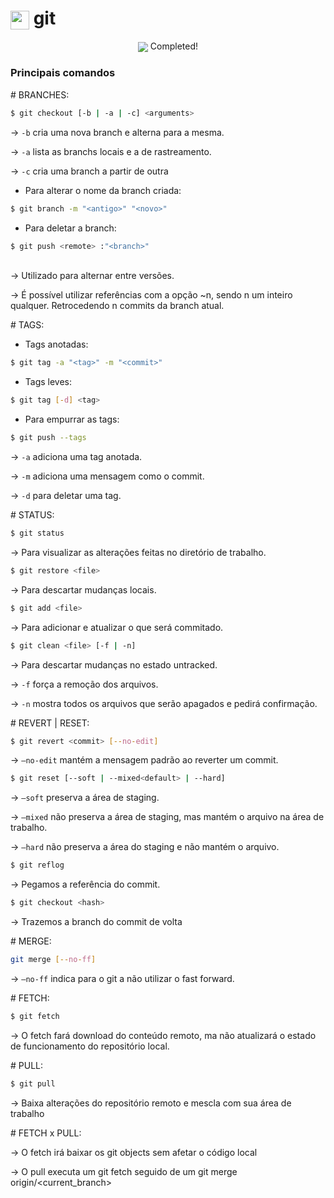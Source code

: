 # <div align="start"><img src="https://img.icons8.com/?size=512&id=20906&format=png" width=30 align="center" /> git </div>


<div align="center"> <img src=https://geps.dev/progress/80 align="center"> Completed! </div>

### Principais comandos

\# BRANCHES:

```bash
$ git checkout [-b | -a | -c] <arguments>
```
→ `-b` cria uma nova branch e alterna para a mesma.

→ `-a` lista as branchs locais e a de rastreamento.

→ `-c` cria uma branch a partir de outra
</br>
- Para alterar o nome da branch criada:
```bash
$ git branch -m "<antigo>" "<novo>"
```

- Para deletar a branch:
```bash
$ git push <remote> :"<branch>"
```
</br>
→ Utilizado para alternar entre versões. 

→ É possível utilizar referências com a opção ~n, sendo n um inteiro qualquer. Retrocedendo n commits da branch atual.

\# TAGS:

- Tags anotadas:

```bash
$ git tag -a "<tag>" -m "<commit>"
```

- Tags leves:

```bash
$ git tag [-d] <tag>
```

- Para empurrar as tags:

```bash
$ git push --tags
```

→ `-a` adiciona uma tag anotada.

→ `-m` adiciona uma mensagem como o commit.

→ `-d` para deletar uma tag.

\# STATUS:

```bash
$ git status
```

→ Para visualizar as alterações feitas no diretório de trabalho.

```bash
$ git restore <file>
```

→ Para descartar mudanças locais.

```bash
$ git add <file>
```

→ Para adicionar e atualizar o que será commitado.

```bash
$ git clean <file> [-f | -n]
```

→ Para descartar mudanças no estado untracked.

→ `-f` força a remoção dos arquivos.

→ `-n` mostra todos os arquivos que serão apagados e pedirá confirmação.

\# REVERT | RESET:

```bash
$ git revert <commit> [--no-edit]
```

→ `—no-edit` mantém a mensagem padrão ao reverter um commit.

```bash
$ git reset [--soft | --mixed<default> | --hard]
```

→ `—soft` preserva a área de staging.

→ `—mixed` não preserva a área de staging, mas mantém o arquivo na área de trabalho.

→ `—hard` não preserva a área do staging e não mantém o arquivo.

```bash
$ git reflog
```

→ Pegamos a referência do commit.

```bash
$ git checkout <hash>
```

→ Trazemos a branch do commit de volta

\# MERGE:

```bash
git merge [--no-ff]
```

→ `—no-ff` indica para o git a não utilizar o fast forward.

\# FETCH:

```bash
$ git fetch
```

→ O fetch fará download do conteúdo remoto, ma não atualizará o estado de funcionamento do repositório local.

\# PULL:

```bash
$ git pull
```

→ Baixa alterações do repositório remoto e mescla com sua área de trabalho

\# FETCH x PULL:

→ O fetch irá baixar os git objects sem afetar o código local

→ O pull executa um git fetch seguido de um git merge origin/<current_branch>
